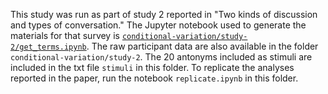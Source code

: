 This study was run as part of study 2 reported in "Two kinds of discussion and types of conversation." The Jupyter notebook used to generate the materials for that survey is [`conditional-variation/study-2/get_terms.ipynb`](https://github.com/sabjoslo/talking-politics/blob/master/experiments/conditional-variation/study-2/get_terms.ipynb). The raw participant data are also available in the folder `conditional-variation/study-2`. The 20 antonyms included as stimuli are included in the txt file `stimuli` in this folder. To replicate the analyses reported in the paper, run the notebook `replicate.ipynb` in this folder.
